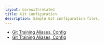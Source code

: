 ```yaml
---
layout: barewithrelated
title: Git Configuration
description: Sample Git configuration files.
---
```


* [Git Training Aliases, Config](https://github.com/github/teach.github.com/tree/gh-pages/examples/gitconfig/dot-gitconfig.txt)
* [Git Training Aliases, Config](https://github.com/github/teach.github.com/tree/gh-pages/examples/gitconfig/dot-gitconfig2.txt)
